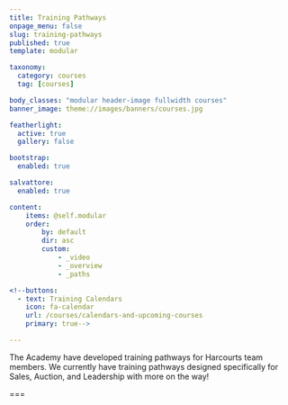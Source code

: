 ```yaml
---
title: Training Pathways
onpage_menu: false
slug: training-pathways
published: true
template: modular

taxonomy:
  category: courses
  tag: [courses]

body_classes: "modular header-image fullwidth courses"
banner_image: theme://images/banners/courses.jpg

featherlight:
  active: true
  gallery: false

bootstrap:
  enabled: true

salvattore:
  enabled: true

content:
    items: @self.modular
    order:
        by: default
        dir: asc
        custom:
            - _video
            - _overview
            - _paths

<!--buttons:
  - text: Training Calendars
    icon: fa-calendar
    url: /courses/calendars-and-upcoming-courses
    primary: true-->

---
```


The Academy have developed training pathways for Harcourts team members. We currently have training pathways designed specifically for Sales, Auction, and Leadership with more on the way!

===



